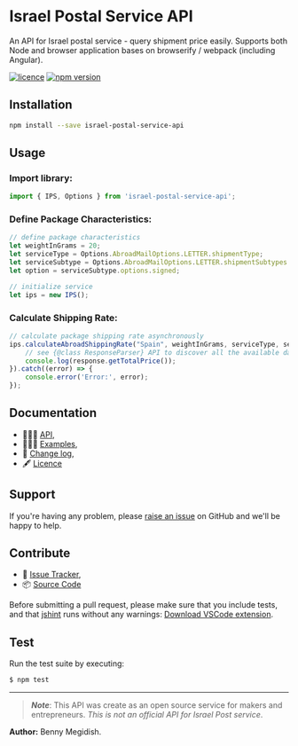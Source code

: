 # Israel Postal Service API
An API for Israel postal service - query shipment price easily.
Supports both Node and browser application bases on browserify / webpack (including Angular).

[![licence](https://img.shields.io/github/license/mashape/apistatus.svg)](https://github.com/bennymeg/IsraelPostalServiceAPI/blob/master/LICENSE)
[![npm version](https://img.shields.io/npm/v/israel-postal-service-api.svg)](https://www.npmjs.com/package/israel-postal-service-api)
<!-- [![github version](https://img.shields.io/github/package-json/v/badges/shields.svg)](https://github.com/bennymeg/IsraelPostalServiceAPI) -->
<!-- ![GitHub repository size in bytes](https://img.shields.io/github/languages/code-size/badges/shields.svg) -->


## Installation
```bash
npm install --save israel-postal-service-api
```
## Usage

### Import library:
```javascript
import { IPS, Options } from 'israel-postal-service-api';
```

### Define Package Characteristics:
```javascript
// define package characteristics
let weightInGrams = 20;
let serviceType = Options.AbroadMailOptions.LETTER.shipmentType;
let serviceSubtype = Options.AbroadMailOptions.LETTER.shipmentSubtypes.regular;
let option = serviceSubtype.options.signed;

// initialize service
let ips = new IPS();
```

### Calculate Shipping Rate:

```javascript
// calculate package shipping rate asynchronously
ips.calculateAbroadShippingRate("Spain", weightInGrams, serviceType, serviceSubtype, option).then((response) => {
    // see {@class ResponseParser} API to discover all the available data (or use ts typings)
    console.log(response.getTotalPrice()); 
}).catch((error) => {
    console.error('Error:', error);
});
```

## Documentation ##  
- 👨🏼‍💻 [API](https://github.com/bennymeg/IsraelPostalServiceAPI/blob/master/docs/API.md),  
- 👩🏼‍🏫 [Examples](https://github.com/bennymeg/IsraelPostalServiceAPI/blob/master/docs/examples),  
- 📜 [Change log](https://github.com/bennymeg/IsraelPostalServiceAPI/blob/master/docs/CHANGELOG.md),  
- 🖋 [Licence](https://github.com/bennymeg/IsraelPostalServiceAPI/blob/master/LICENSE)

## Support ##
If you're having any problem, please [raise an issue](https://github.com/bennymeg/IsraelPostalServiceAPI/issues/new) on GitHub and we'll be happy to help.


## Contribute ##
- 👾 [Issue Tracker](https://github.com/bennymeg/IsraelPostalServiceAPI/issues),
- 📦 [Source Code](https://github.com/bennymeg/IsraelPostalServiceAPI/)

Before submitting a pull request, please make sure that you include tests, and that [jshint](http://jshint.com) runs without any warnings: [Download VSCode extension](https://marketplace.visualstudio.com/items?itemName=dbaeumer.jshint).

## Test ## 
Run the test suite by executing:

```sh
$ npm test
```


___
> ***Note***:
> This API was create as an open source service for makers and entrepreneurs.
> _This is not an official API for Israel Post service_.

**Author:** Benny Megidish.
